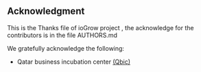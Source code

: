 ## Acknowledgment

This is the Thanks file of ioGrow project , the acknowledge for the contributors is in the file AUTHORS.md

We gratefully acknowledge the following:
- Qatar business incubation center [(Qbic)](http://www.qbic.qa/)
